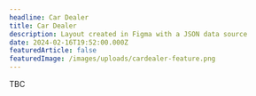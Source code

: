 ```yaml
---
headline: Car Dealer
title: Car Dealer
description: Layout created in Figma with a JSON data source
date: 2024-02-16T19:52:00.000Z
featuredArticle: false
featuredImage: /images/uploads/cardealer-feature.png
---
```

TBC
